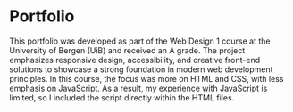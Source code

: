# Portfolio
This portfolio was developed as part of the Web Design 1 course at the University of Bergen (UiB) and received an A grade. The project emphasizes responsive design, accessibility, and creative front-end solutions to showcase a strong foundation in modern web development principles. In this course, the focus was more on HTML and CSS, with less emphasis on JavaScript. As a result, my experience with JavaScript is limited, so I included the script directly within the HTML files.
